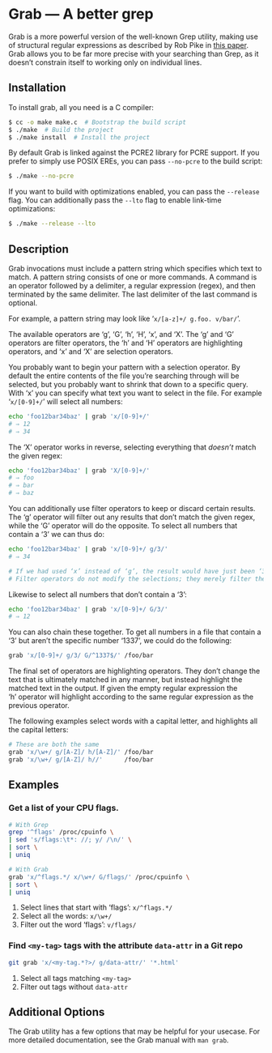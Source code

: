 # Grab — A better grep

Grab is a more powerful version of the well-known Grep utility, making
use of structural regular expressions as described by Rob Pike in [this
paper][1].  Grab allows you to be far more precise with your searching
than Grep, as it doesn’t constrain itself to working only on individual
lines.


## Installation

To install grab, all you need is a C compiler:

```sh
$ cc -o make make.c  # Bootstrap the build script
$ ./make  # Build the project
$ ./make install  # Install the project
```

By default Grab is linked against the PCRE2 library for PCRE support.  If
you prefer to simply use POSIX EREs, you can pass `--no-pcre` to the
build script:

```sh
$ ./make --no-pcre
```

If you want to build with optimizations enabled, you can pass the
`--release` flag.  You can additionally pass the `--lto` flag to enable
link-time optimizations:

```sh
$ ./make --release --lto
```


## Description

Grab invocations must include a pattern string which specifies which text
to match.  A pattern string consists of one or more commands.  A command
is an operator followed by a delimiter, a regular expression (regex), and
then terminated by the same delimiter.  The last delimiter of the last
command is optional.

For example, a pattern string may look like ‘`x/[a-z]+/ g.foo. v/bar/`’.

The available operators are ‘g’, ‘G’, ‘h’, ‘H’, ‘x’, and ‘X’.  The ‘g’
and ‘G’ operators are filter operators, the ‘h’ and ‘H’ operators are
highlighting operators, and ‘x’ and ‘X’ are selection operators.

You probably want to begin your pattern with a selection operator.  By
default the entire contents of the file you’re searching through will be
selected, but you probably want to shrink that down to a specific query.
With ‘x’ you can specify what text you want to select in the file.  For
example ‘`x/[0-9]+/`’ will select all numbers:

```sh
echo 'foo12bar34baz' | grab 'x/[0-9]+/'
# ⇒ 12
# ⇒ 34
```

The ‘X’ operator works in reverse, selecting everything that _doesn’t_
match the given regex:

```sh
echo 'foo12bar34baz' | grab 'X/[0-9]+/'
# ⇒ foo
# ⇒ bar
# ⇒ baz
```

You can additionally use filter operators to keep or discard certain
results.  The ‘g’ operator will filter out any results that don’t match
the given regex, while the ‘G’ operator will do the opposite.  To select
all numbers that contain a ‘3’ we can thus do:

``` sh
echo 'foo12bar34baz' | grab 'x/[0-9]+/ g/3/'
# ⇒ 34

# If we had used ‘x’ instead of ‘g’, the result would have just been ‘3’.
# Filter operators do not modify the selections; they merely filter them.
```

Likewise to select all numbers that don’t contain a ‘3’:

```sh
echo 'foo12bar34baz' | grab 'x/[0-9]+/ G/3/'
# ⇒ 12
```

You can also chain these together.  To get all numbers in a file that
contain a ‘3’ but aren’t the specific number ‘1337’, we could do the
following:

```sh
grab 'x/[0-9]+/ g/3/ G/^1337$/' /foo/bar
```

The final set of operators are highlighting operators.  They don’t change
the text that is ultimately matched in any manner, but instead highlight
the matched text in the output.  If given the empty regular expression
the ‘h’ operator will highlight according to the same regular expression
as the previous operator.

The following examples select words with a capital letter, and highlights
all the capital letters:

```sh
# These are both the same
grab 'x/\w+/ g/[A-Z]/ h/[A-Z]/' /foo/bar
grab 'x/\w+/ g/[A-Z]/ h//'      /foo/bar
```


## Examples

### Get a list of your CPU flags.

```sh
# With Grep
grep '^flags' /proc/cpuinfo \
| sed 's/flags:\t*: //; y/ /\n/' \
| sort \
| uniq

# With Grab
grab 'x/^flags.*/ x/\w+/ G/flags/' /proc/cpuinfo \
| sort \
| uniq
```

1) Select lines that start with ‘flags’: `x/^flags.*/`
2) Select all the words: `x/\w+/`
3) Filter out the word ‘flags’: `v/flags/`


### Find `<my-tag>` tags with the attribute `data-attr` in a Git repo

```sh
git grab 'x/<my-tag.*?>/ g/data-attr/' '*.html'
```

1) Select all tags matching `<my-tag>`
2) Filter out tags without `data-attr`


## Additional Options

The Grab utility has a few options that may be helpful for your usecase.
For more detailed documentation, see the Grab manual with `man grab`.


[1]: https://doc.cat-v.org/bell_labs/structural_regexps/se.pdf
